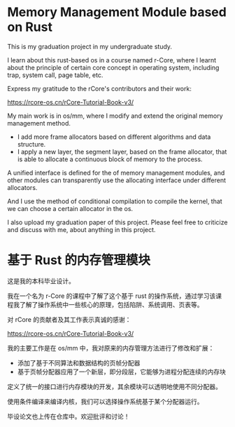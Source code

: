 # Memory Management Module based on Rust

This is my graduation project in my undergraduate study. 

I learn about this rust-based os in a course named r-Core, where I learnt about the principle of certain core concept in operating system, including trap, system call, page table, etc. 

Express my gratitude to the rCore's contributors and their work:

https://rcore-os.cn/rCore-Tutorial-Book-v3/



My main work is in os/mm, where I modify and extend the original memory management method.

- I add more frame allocators based on different algorithms and data structure.
- I apply a new layer, the segment layer, based on the frame allocator, that is able to allocate a continuous block of memory to the process.

A unified interface is defined for the of memory management modules, and other modules can transparently use the allocating interface under different allocators.

And I use the method of conditional compilation to compile the kernel, that we can choose a certain allocator in the os.

I also upload my graduation paper of this project. Please feel free to criticize and discuss with me, about anything in this project. 



# 基于 Rust 的内存管理模块

这是我的本科毕业设计。

我在一个名为 r-Core 的课程中了解了这个基于 rust 的操作系统，通过学习该课程我了解了操作系统中一些核心的原理，包括陷阱、系统调用、页表等。

对 rCore 的贡献者及其工作表示真诚的感谢：

https://rcore-os.cn/rCore-Tutorial-Book-v3/



我的主要工作是在 os/mm 中，我对原来的内存管理方法进行了修改和扩展：

- 添加了基于不同算法和数据结构的页帧分配器
- 基于页帧分配器应用了一个新层，即分段层，它能够为进程分配连续的内存块

定义了统一的接口进行内存模块的开发，其余模块可以透明地使用不同分配器。

使用条件编译来编译内核，我们可以选择操作系统基于某个分配器运行。

毕设论文也上传在仓库中。欢迎批评和讨论！
